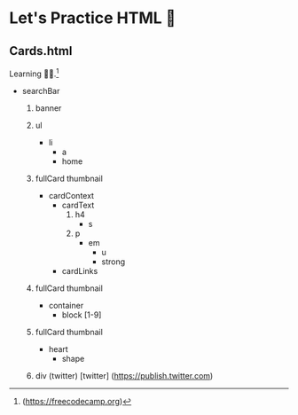 # Let's Practice HTML 🎨
## Cards.html 
Learning 🦺🥽.[^1]
[^1]: (https://freecodecamp.org)
- searchBar
    1. banner
    2. ul
        - li
            - a
            - home
    3. fullCard thumbnail
        - cardContext
            - cardText
                1. h4 
                    - s
                2. p
                    - em
                        - u
                        - strong
            - cardLinks    

    4. fullCard thumbnail
        - container
            - block [1-9]

    5. fullCard thumbnail
        - heart
            - shape
    6. div (twitter)
        [twitter] (https://publish.twitter.com)
            